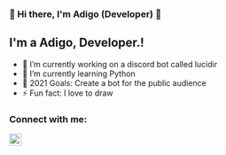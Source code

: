 ### 👋 Hi there, I'm Adigo (Developer) 👋

## I'm a Adigo, Developer.!

- 🔭 I’m currently working on a discord bot called lucidir 
- 🌱 I’m currently learning Python
- 🥅 2021 Goals: Create a bot for the public audience
- ⚡ Fun fact: I love to draw 


### Connect with me:

[<img align="left" alt="https://adigodesign.online" width="22px" src="https://cdn.discordapp.com/attachments/821372295254638612/821416495733145680/logo.png" />][website]

<br />

[website]: https://adigodesign.online/


